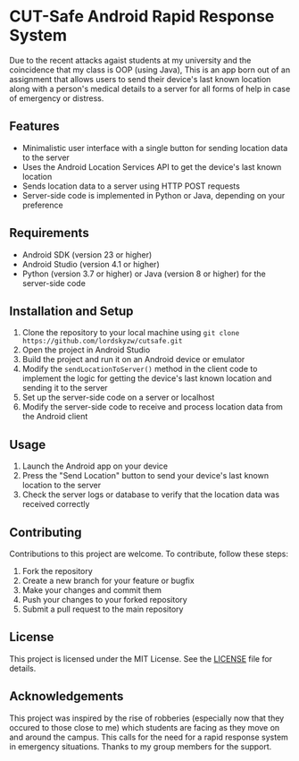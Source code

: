 # CUT-Safe Android Rapid Response System

Due to the recent attacks agaist students at my university and the coincidence that my class is OOP (using Java), This is an app born out of an assignment that allows users to send their device's last known location along with a person's medical details to a server for all forms of help in case of emergency or distress.

## Features

- Minimalistic user interface with a single button for sending location data to the server
- Uses the Android Location Services API to get the device's last known location
- Sends location data to a server using HTTP POST requests
- Server-side code is implemented in Python or Java, depending on your preference

## Requirements

- Android SDK (version 23 or higher)
- Android Studio (version 4.1 or higher)
- Python (version 3.7 or higher) or Java (version 8 or higher) for the server-side code

## Installation and Setup

1. Clone the repository to your local machine using `git clone https://github.com/lordskyzw/cutsafe.git`
2. Open the project in Android Studio
3. Build the project and run it on an Android device or emulator
4. Modify the `sendLocationToServer()` method in the client code to implement the logic for getting the device's last known location and sending it to the server
5. Set up the server-side code on a server or localhost
6. Modify the server-side code to receive and process location data from the Android client

## Usage

1. Launch the Android app on your device
2. Press the "Send Location" button to send your device's last known location to the server
3. Check the server logs or database to verify that the location data was received correctly

## Contributing

Contributions to this project are welcome. To contribute, follow these steps:

1. Fork the repository
2. Create a new branch for your feature or bugfix
3. Make your changes and commit them
4. Push your changes to your forked repository
5. Submit a pull request to the main repository

## License

This project is licensed under the MIT License. See the [LICENSE](LICENSE) file for details.

## Acknowledgements

This project was inspired by the rise of robberies (especially now that they occured to those close to me) which students are facing as they move on and around the campus. This calls for the need for a rapid response system in emergency situations. Thanks to my group members for the support.

